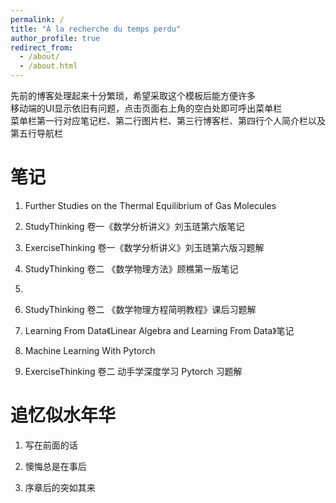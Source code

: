 ```yaml
---
permalink: /
title: "À la recherche du temps perdu"
author_profile: true
redirect_from: 
  - /about/
  - /about.html
---
```


先前的博客处理起来十分繁琐，希望采取这个模板后能方便许多  
移动端的UI显示依旧有问题，点击页面右上角的空白处即可呼出菜单栏  
菜单栏第一行对应笔记栏、第二行图片栏、第三行博客栏、第四行个人简介栏以及第五行导航栏  

笔记
======
1. Further Studies on the Thermal Equilibrium of Gas Molecules  

1. StudyThinking 卷一《数学分析讲义》刘玉琏第六版笔记  

1. ExerciseThinking 卷一《数学分析讲义》刘玉琏第六版习题解  

1. StudyThinking 卷二 《数学物理方法》顾樵第一版笔记
2. 
1. StudyThinking 卷二 《数学物理方程简明教程》课后习题解  

1. Learning From Data《Linear Algebra and Learning From Data》笔记  
  
1. Machine Learning With Pytorch  

1. ExerciseThinking 卷二 动手学深度学习 Pytorch 习题解  





追忆似水年华
======
1. 写在前面的话

1. 懊悔总是在事后

1. 序章后的突如其来



